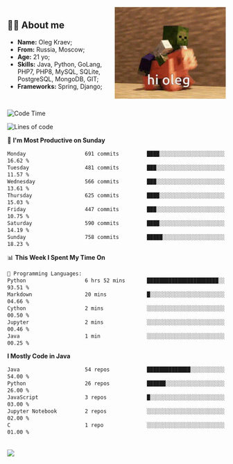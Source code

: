 <img align="right" height="211" width="256" src="res/hi-oleg.gif">
<div>
	<h2>👨‍💻 About me</h2>
	<ul align="left">
	    <li><strong>Name:</strong> Oleg Kraev;</li>
	    <li><strong>From:</strong> Russia, Moscow;</li>
	    <li><strong>Age:</strong> 21 yo;</li>
	    <li><strong>Skills:</strong> Java, Python, GoLang, PHP7, PHP8, MySQL, SQLite, PostgreSQL, MongoDB, GIT;</li>
	    <li><strong>Frameworks:</strong> Spring, Django;</li>
	</ul>
</div>
<br>

<!--START_SECTION:waka-->
![Code Time](http://img.shields.io/badge/Code%20Time-1%2C169%20hrs%2023%20mins-blue)

![Lines of code](https://img.shields.io/badge/From%20Hello%20World%20I%27ve%20Written-1.7%20million%20lines%20of%20code-blue)

📅 **I'm Most Productive on Sunday** 

```text
Monday                   691 commits         ████░░░░░░░░░░░░░░░░░░░░░   16.62 % 
Tuesday                  481 commits         ███░░░░░░░░░░░░░░░░░░░░░░   11.57 % 
Wednesday                566 commits         ███░░░░░░░░░░░░░░░░░░░░░░   13.61 % 
Thursday                 625 commits         ████░░░░░░░░░░░░░░░░░░░░░   15.03 % 
Friday                   447 commits         ███░░░░░░░░░░░░░░░░░░░░░░   10.75 % 
Saturday                 590 commits         ████░░░░░░░░░░░░░░░░░░░░░   14.19 % 
Sunday                   758 commits         █████░░░░░░░░░░░░░░░░░░░░   18.23 % 
```


📊 **This Week I Spent My Time On** 

```text
💬 Programming Languages: 
Python                   6 hrs 52 mins       ███████████████████████░░   93.51 % 
Markdown                 20 mins             █░░░░░░░░░░░░░░░░░░░░░░░░   04.66 % 
Cython                   2 mins              ░░░░░░░░░░░░░░░░░░░░░░░░░   00.50 % 
Jupyter                  2 mins              ░░░░░░░░░░░░░░░░░░░░░░░░░   00.46 % 
Java                     1 min               ░░░░░░░░░░░░░░░░░░░░░░░░░   00.25 % 
```

**I Mostly Code in Java** 

```text
Java                     54 repos            ██████████████░░░░░░░░░░░   54.00 % 
Python                   26 repos            ██████░░░░░░░░░░░░░░░░░░░   26.00 % 
JavaScript               3 repos             █░░░░░░░░░░░░░░░░░░░░░░░░   03.00 % 
Jupyter Notebook         2 repos             ░░░░░░░░░░░░░░░░░░░░░░░░░   02.00 % 
C                        1 repo              ░░░░░░░░░░░░░░░░░░░░░░░░░   01.00 % 
```




<!--END_SECTION:waka-->

<br>
<img align="center" src="https://wakatime.com/share/@hteppl/18a68a4e-e1fb-41eb-b9f2-e999d76b9bac.svg">
